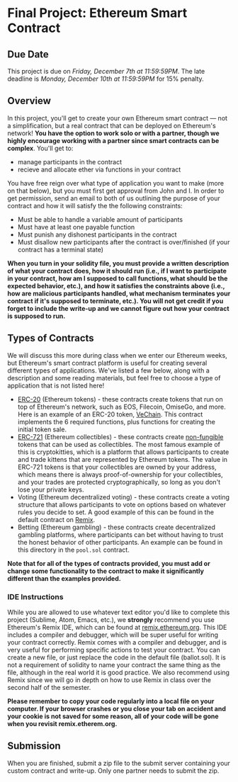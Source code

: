 # Final Project: Ethereum Smart Contract

## Due Date

This project is due on *Friday, December 7th at 11:59:59PM*. The late deadline is *Monday, December 10th at 11:59:59PM* for 15% penalty.

## Overview

In this project, you'll get to create your own Ethereum smart contract — not a simplification, but a real contract that can be deployed on Ethereum's network! **You have the option to work solo or with a partner, though we highly encourage working with a partner since smart contracts can be complex**. You'll get to:

- manage participants in the contract
- recieve and allocate ether via functions in your contract
  
You have free reign over what type of application you want to make (more on that below), but you must first get approval from John and I. In order to get permission, send an email to both of us outlining the purpose of your contract and how it will satisfy the the following constraints:

- Must be able to handle a variable amount of participants
- Must have at least one payable function
- Must punish any dishonest participants in the contract
- Must disallow new participants after the contract is over/finished (if your contract has a terminal state)

**When you turn in your solidity file, you must provide a written description of what your contract does, how it should run (i.e., if I want to participate in your contract, how am I supposed to call functions, what should be the expected behavior, etc.), and how it satisfies the constraints above (i.e., how are malicious participants handled, what mechanism terminates your contract if it's supposed to terminate, etc.). You will not get credit if you forget to include the write-up and we cannot figure out how your contract is supposed to run.**

## Types of Contracts

We will discuss this more during class when we enter our Ethereum weeks, but Ethereum's smart contract platform is useful for creating several different types of applications. We've listed a few below, along with a description and some reading materials, but feel free to choose a type of application that is not listed here!

- [ERC-20](https://en.wikipedia.org/wiki/ERC-20) (Ethereum tokens) - these contracts create tokens that run on top of Ethereum's network, such as EOS, Filecoin, OmiseGo, and more. Here is an example of an ERC-20 token, [VeChain](https://etherscan.io/address/0xd850942ef8811f2a866692a623011bde52a462c1#code). This contract implements the 6 required functions, plus functions for creating the initial token sale.
- [ERC-721](http://erc721.org/) (Ethereum collectibles) - these contracts create [non-fungible](https://en.wikipedia.org/wiki/Non-fungible_token) tokens that can be used as collectibles. The most famous example of this is cryptokitties, which is a platform that allows participants to create and trade kittens that are represented by Ethereum tokens. The value in ERC-721 tokens is that your collectibles are owned by your address, which means there is always proof-of-ownership for your collectibles, and your trades are protected cryptographically, so long as you don't lose your private keys.
- Voting (Ethereum decentralized voting) - these contracts create a voting structure that allows participants to vote on options based on whatever rules you decide to set. A good example of this can be found in the default contract on [Remix](remix.ethereum.org).
- Betting (Ethereum gambling) - these contracts create decentralized gambling platforms, where participants can bet without having to trust the honest behavior of other participants. An example can be found in this directory in the `pool.sol` contract.

**Note that for all of the types of contracts provided, you must add or change some functionality to the contract to make it significantly different than the examples provided.**

### IDE Instructions

While you are allowed to use whatever text editor you'd like to complete this project (Sublime, Atom, Emacs, etc.), we **strongly** recommend you use Ethereum's Remix IDE, which can be found at [remix.ethereum.org](remix.ethereum.org). This IDE includes a compiler and debugger, which will be super useful for writing your contract correctly. Remix comes with a compiler and debugger, and is very useful for performing specific actions to test your contract. You can create a new file, or just replace the code in the default file (ballot.sol). It is not a requirement of solidity to name your contract the same thing as the file, although in the real world it is good practice. We also recommend using Remix since we will go in depth on how to use Remix in class over the second half of the semester.

**Please remember to copy your code regularly into a local file on your computer. If your browser crashes or you close your tab on accident and your cookie is not saved for some reason, all of your code will be gone when you revisit remix.etherem.org.**

## Submission

When you are finished, submit a zip file to the submit server containing your custom contract and write-up. Only one partner needs to submit the zip.
